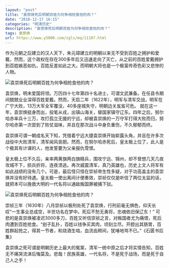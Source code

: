 ```yaml
---
layout: "post"
title: "袁崇焕死后明朝百姓为何争相抢食他的肉？"
date: "2018-12-17 16:15"
categories: "明清历史"
description: "袁崇焕死后明朝百姓为何争相抢食他的肉？"
tags: 袁崇焕
url: https://www.y5000.com/zgls/mq/11107.html
---
```






作为元朝之后建立的汉人天下，朱元璋建立的明朝以来无不受到百姓之拥护和爱戴，然而，这个政权在存在300多年后又迅速走向了灭亡，从之前的百姓爱戴拥护到百姓嫉恶如仇，百姓反差如此之大。而明朝大将也是一个极富传奇色彩又悲惨的人物。

![袁崇焕死后明朝百姓为何争相抢食他的肉？](/uploads/allimg/170117/6-1F11G55202252.JPG)

袁崇焕，明末爱国将领。万历四十七年第四十名进士，可谓文武兼备。在任县令期间兢兢业业深得百姓爱戴。然而，天启二年（1622年），明军与清军交战，明军在广宁大败，13万大军全军覆没，40多座城失守，明朝边关岌岌可危。
就在这一年，袁崇焕挺身而出，投笔从戎，出镇山海关，替国家镇守辽东。四年之后，努尔哈赤率兵十三万，攻打孤立无援的宁远，却被袁崇焕的一万守军打得大败而归，努尔哈赤第一次尝到了败仗滋味，并且在那次战斗中身负重伤，不久郁郁而终。

袁崇焕可谓一朝成名天下知，凭借着宁远大捷袁崇焕开始崭露头角，并且在许多次战役中大败清军，清军闻风丧胆。然而，在努尔哈赤死后，皇太极上位了，此人是个极其有计谋的人，他发誓要为父亲报仇雪恨。

皇太极上位不久后，亲率两黄旗两白旗精兵，围攻宁远、锦州，却不曾想几天几夜攻城不下，损兵折将，连夜溃逃。再次威震清军，真乃英雄也，历史上文人将军有如此战绩的没有几个。可是，最后怪只怪在崇祯帝生性多疑，对于功高盖主的袁崇焕并没有好待遇。皇太极一使出离间计便奏效，崇祯仅仅是听信了两位太监的话，就把本可以挽救大明的一代名将以通敌叛国罪被捕下狱。

![袁崇焕死后明朝百姓为何争相抢食他的肉？](/uploads/allimg/170117/6-1F11G554361E.JPG)

崇祯三年（1630年）八月崇祯以极刑处死了袁崇焕，行刑前毫无惧色，仰天长叹“一生事业总成空，半世功名在梦中。死后不愁无勇将，忠魂依旧保辽东！”
可悲的是袁崇焕被凌迟3000多刀，百姓又听信崇祯之言，对叛国者尤为痛恨，死后肉遭到百姓抢食。“刽子乱扑，百姓以钱争买其肉，顷刻立尽。开腔出其肠胃，百姓群起抢之，得其一节者，和烧酒生啮，血流齿颊间，犹唾地骂不已。”《石匮书后集》

袁崇焕之死可谓是明朝历史上最大的冤案，清军一统中原之后才将实情告知，百姓无不痛哭流涕后悔莫及。悲哉！民族英雄，一代名将，不是死于战场，而是死于自己人之手！
